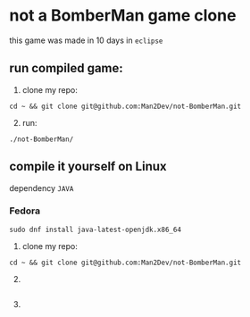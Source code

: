 # not a BomberMan game clone

this game was made in 10 days in `eclipse`


## run compiled game:
1. clone my repo:
````
cd ~ && git clone git@github.com:Man2Dev/not-BomberMan.git
````
2. run:
````
./not-BomberMan/
````

## compile it yourself on Linux
dependency `JAVA`

### Fedora
````
sudo dnf install java-latest-openjdk.x86_64
````
1. clone my repo:
````
cd ~ && git clone git@github.com:Man2Dev/not-BomberMan.git
````
2.
````

````
3.
````

````
